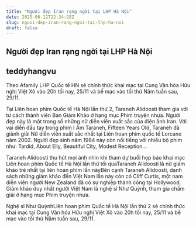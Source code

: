 ```yaml
---
title: "Người đẹp Iran rạng ngời tại LHP Hà Nội"
date: 2025-06-12T22:34:28Z
slug: nguoi-dep-iran-rang-ngoi-tai-lhp-ha-noi
draft: false
---
```


## Người đẹp Iran rạng ngời tại LHP Hà Nội

## teddyhangvu

Theo Afamily
LHP Quốc tế HN sẽ chính thức khai mạc tại Cung Văn hóa Hữu nghị Việt Xô vào 20h tối nay, 25/11 và bế mạc vào tối thứ Năm tuần sau, 29/11.

Tại Liên hoan phim Quốc tế Hà Nội lần thứ 2, Taraneh Alidoosti tham gia với tư cách thành viên Ban Giám Khảo ở hạng mục Phim truyện nhựa. Người đẹp này là một trong số những nữ diễn viên xuất sắc của điện ảnh Iran. Với vai diễn đầu tay trong phim I Am Taraneh, Fifteen Years Old, Taraneh đã giành giải Nữ diễn viên xuất sắc nhất tại Liên hoan phim quốc tế Lorcano năm 2002. Người đẹp sinh năm 1984 này còn nổi tiếng với nhiều bộ phim như: Tardid, About Elly, Beautiful City, Modest Reception...

Taraneh Alidoosti thu hút mọi ánh nhìn khi tham dự buổi họp báo khai mạc Liên hoan phim Quốc tế Hà Nội lần thứ tối quaTaraneh Alidoosti là nữ giám khảo trẻ nhất tại liên hoan phim lần nàyBên cạnh Taraneh Alidoosti, danh sách những giám khảo đến Việt Nam lần này còn có Cliff Curtis, một nam diễn viên người New Zealand đã có sự nghiệp thành công tại Hollywood. Giám khảo duy nhất người Việt Nam là nghệ sĩ Như Quỳnh, tham gia chấm giải ở hạng mục Phim truyện nhựa.

Nghệ sĩ Như QuỳnhLiên hoan phim Quốc tế Hà Nội lần thứ 2 sẽ chính thức khai mạc tại Cung Văn hóa Hữu nghị Việt Xô vào 20h tối nay, 25/11 và bế mạc vào tối thứ Năm tuần sau, 29/11.